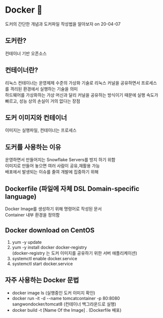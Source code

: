 # Docker :whale:
 도커의 간단한 개념과 도커파일 작성법을 알아보자 on 20-04-07

## 도커란?
 컨테이너 기반 오픈소스  
 
## 컨테이너란?
 리눅스 컨테이너는 운영체제 수준의 가상화 기술로 리눅스 커널을 공유하면서 프로세스를 격리된 환경에서 실행하는 기술을 의미  
 하드웨어를 가상화하는 가상 머신과 달리 커널을 공유하는 방식이기 때문에 실행 속도가 빠르고, 성능 상의 손실이 거의 없다는 장점  

## 도커 이미지와 컨테이너
 이미지는 실행파일, 컨테이너는 프로세스  

## 도커를 사용하는 이유
 운영하면서 만들어지는 Snowflake Servers를 방지 하기 위함  
 이미지로 만들어 놓으면 여러 사람이 공유,재활용 가능  
 배포에서 발생되는 이슈를 줄여 개발에 집중하기 위해  

## Dockerfile (파일에 자체 DSL Domain-specific language) 
 Docker Image를 생성하기 위해 명령어로 작성된 문서  
 Container 내부 환경을 정의함  

## Docker download on CentOS
 1. yum -y update
 2. yum -y install docker docker-registry  
 (docker-registry 는 도커 이미지를 공유하기 위한 서버 애플리케이션)
 3. systemctl enable docker.service  
 4. systemctl start docker.service  

## 자주 사용하는 Docker 문법
 - docker image ls (실행중인 도커 이미지 확인)  
 - docker run -it -d --name tomcatcontainer -p 80:8080 sangwondocker/tomcat8 (컨테이너 백그라운드로 실행)  
 - docker build -t [Name Of the Image]  . (Dockerfile 배포)  

